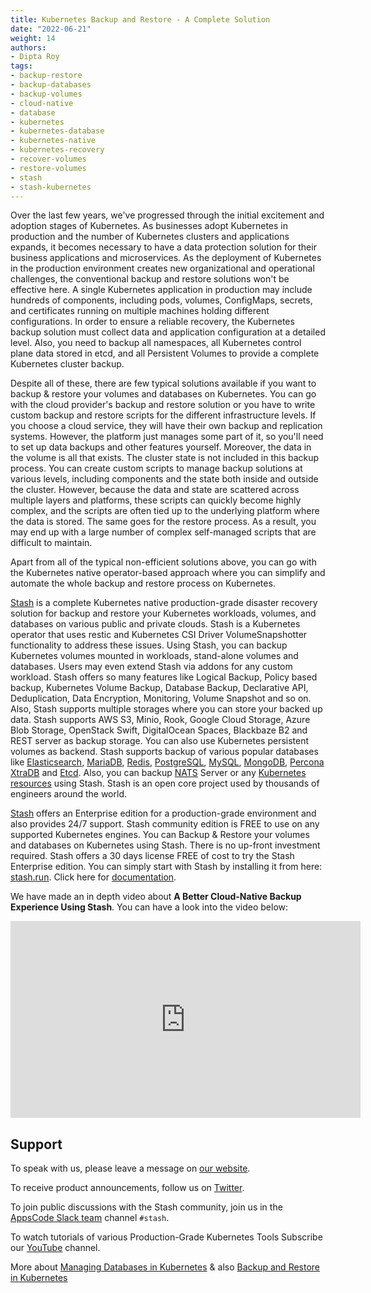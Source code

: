 ```yaml
---
title: Kubernetes Backup and Restore - A Complete Solution
date: "2022-06-21"
weight: 14
authors:
- Dipta Roy
tags:
- backup-restore
- backup-databases
- backup-volumes
- cloud-native
- database
- kubernetes
- kubernetes-database
- kubernetes-native
- kubernetes-recovery
- recover-volumes
- restore-volumes
- stash
- stash-kubernetes
---
```


Over the last few years, we've progressed through the initial excitement and adoption stages of Kubernetes. As businesses adopt Kubernetes in production and the number of Kubernetes clusters and applications expands, it becomes necessary to have a data protection solution for their business applications and microservices.
As the deployment of Kubernetes in the production environment creates new organizational and operational challenges, the conventional backup and restore solutions won't be effective here. A single Kubernetes application in production may include hundreds of components, including pods, volumes, ConfigMaps, secrets, and certificates running on multiple machines holding different configurations. In order to ensure a reliable recovery, the Kubernetes backup solution must collect data and application configuration at a detailed level. Also, you need to backup all namespaces, all Kubernetes control plane data stored in etcd, and all Persistent Volumes to provide a complete Kubernetes cluster backup.

Despite all of these, there are few typical solutions available if you want to backup & restore your volumes and databases on Kubernetes. You can go with the cloud provider's backup and restore solution or you have to write custom backup and restore scripts for the different infrastructure levels.
If you choose a cloud service, they will have their own backup and replication systems. However, the platform just manages some part of it, so you'll need to set up data backups and other features yourself. Moreover, the data in the volume is all that exists. The cluster state is not included in this backup process. You can create custom scripts to manage backup solutions at various levels, including components and the state both inside and outside the cluster. However, because the data and state are scattered across multiple layers and platforms, these scripts can quickly become highly complex, and the scripts are often tied up to the underlying platform where the data is stored. The same goes for the restore process. As a result, you may end up with a large number of complex self-managed scripts that are difficult to maintain.

Apart from all of the typical non-efficient solutions above, you can go with the Kubernetes native operator-based approach where you can simplify and automate the whole backup and restore process on Kubernetes.

[Stash](https://stash.run/) is a complete Kubernetes native production-grade disaster recovery solution for backup and restore your Kubernetes workloads, volumes, and databases on various public and private clouds. Stash is a Kubernetes operator that uses restic and Kubernetes CSI Driver VolumeSnapshotter functionality to address these issues. Using Stash, you can backup Kubernetes volumes mounted in workloads, stand-alone volumes and databases. Users may even extend Stash via addons for any custom workload. Stash offers so many features like Logical Backup, Policy based backup, Kubernetes Volume Backup, Database Backup, Declarative API, Deduplication, Data Encryption, Monitoring, Volume Snapshot and so on. Also, Stash supports multiple storages where you can store your backed up data. Stash supports AWS S3, Minio, Rook, Google Cloud Storage, Azure Blob Storage, OpenStack Swift, DigitalOcean Spaces, Blackbaze B2 and REST server as backup storage. You can also use Kubernetes persistent volumes as backend. Stash supports backup of various popular databases like [Elasticsearch](https://stash.run/addons/databases/backup-and-restore-elasticsearch-on-kubernetes/), [MariaDB](https://stash.run/addons/databases/backup-and-restore-mariadb-on-kubernetes/), [Redis](https://stash.run/addons/databases/backup-and-restore-redis-on-kubernetes/), [PostgreSQL](https://stash.run/addons/databases/backup-and-restore-postgres-on-kubernetes/), [MySQL](https://stash.run/addons/databases/backup-and-restore-mysql-on-kubernetes/), [MongoDB](https://stash.run/addons/databases/backup-and-restore-mongodb-on-kubernetes/), [Percona XtraDB](https://stash.run/addons/databases/backup-and-restore-percona-xtradb-on-kubernetes/) and [Etcd](). Also, you can backup [NATS](https://stash.run/addons/message-queue/backup-and-restore-nats-on-kubernetes/) Server or any [Kubernetes resources](https://stash.run/addons/kubernetes/backup-kubernetes-resources/) using Stash. Stash is an open core project used by thousands of engineers around the world.

[Stash](https://stash.run/) offers an Enterprise edition for a production-grade environment and also provides 24/7 support. Stash community edition is FREE to use on any supported Kubernetes engines. You can Backup & Restore your volumes and databases on Kubernetes using Stash. There is no up-front investment required. Stash offers a 30 days license FREE of cost to try the Stash Enterprise edition. You can simply start with Stash by installing it from here: [stash.run](https://stash.run/).
Click here for [documentation](https://stash.run/docs/latest/welcome/).

We have made an in depth video about **A Better Cloud-Native Backup Experience Using Stash**. You can have a look into the video below:

<iframe width="560" height="315" src="https://www.youtube.com/embed/MREdcm9S8Xg" title="YouTube video player" frameborder="0" allow="accelerometer; autoplay; clipboard-write; encrypted-media; gyroscope; picture-in-picture" allowfullscreen></iframe>


## Support

To speak with us, please leave a message on [our website](https://appscode.com/contact/). 

To receive product announcements, follow us on [Twitter](https://twitter.com/KubeStash).

To join public discussions with the Stash community, join us in the [AppsCode Slack team](https://kubernetes.slack.com/messages/C8NCX6N23/) channel `#stash`.

To watch tutorials of various Production-Grade Kubernetes Tools Subscribe our [YouTube](https://www.youtube.com/c/AppsCodeInc/) channel.

More about [Managing Databases in Kubernetes](https://kubedb.com/) & also [Backup and Restore in Kubernetes](https://stash.run/)

